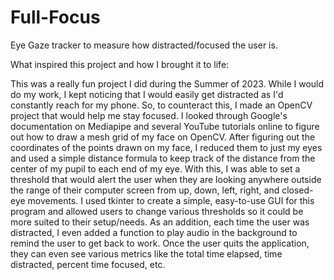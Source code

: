 # Full-Focus
Eye Gaze tracker to measure how distracted/focused the user is.

What inspired this project and how I brought it to life: 

This was a really fun project I did during the Summer of 2023. While I would do my work, I kept noticing that I would easily get distracted as I'd constantly reach for my phone. So, to counteract this, I made an OpenCV project that would help me stay focused. I looked through Google's documentation on Mediapipe and several YouTube tutorials online to figure out how to draw a mesh grid of my face on OpenCV. After figuring out the coordinates of the points drawn on my face, I reduced them to just my eyes and used a simple distance formula to keep track of the distance from the center of my pupil to each end of my eye. With this, I was able to set a threshold that would alert the user when they are looking anywhere outside the range of their computer screen from up, down, left, right, and closed-eye movements. I used tkinter to create a simple, easy-to-use GUI for this program and allowed users to change various thresholds so it could be more suited to their setup/needs. As an addition, each time the user was distracted, I even added a function to play audio in the background to remind the user to get back to work. Once the user quits the application, they can even see various metrics like the total time elapsed, time distracted, percent time focused, etc.
